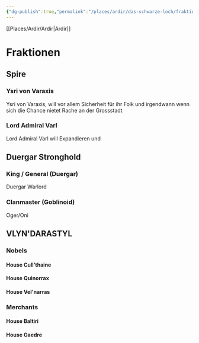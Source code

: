 ```yaml
---
{"dg-publish":true,"permalink":"/places/ardir/das-schwarze-loch/fraktionen-um-das-schwarze-loch/","dgHomeLink":true,"dgPassFrontmatter":true}
---
```


[[Places/Ardir/Ardir|Ardir]]
# Fraktionen
## Spire
### Ysri von Varaxis

<div class="transclusion internal-embed is-loaded"><div class="markdown-embed">

<div class="markdown-embed-title">



</div>


Ysri von Varaxis, will vor allem Sicherheit für ihr Folk und irgendwann wenn sich die Chance nietet Rache an der Grossstadt

</div></div>


### Lord Admiral Varl

<div class="transclusion internal-embed is-loaded"><div class="markdown-embed">

<div class="markdown-embed-title">



</div>


Lord Admiral Varl will Expandieren und

</div></div>


## Duergar Stronghold
### King / General (Duergar)
Duergar Warlord

### Clanmaster (Goblinoid)
Oger/Oni

## VLYN'DARASTYL
### Nobels
#### House Cull’thaine
#### House Quinorrax
#### House Vel'narras
### Merchants
#### House Baltiri
#### House Gaedre
